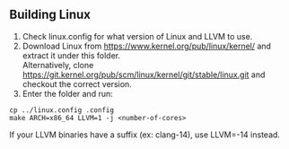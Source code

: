 ## Building Linux
1. Check linux.config for what version of Linux and LLVM to use.
2. Download Linux from https://www.kernel.org/pub/linux/kernel/ and extract it under this folder.  
   Alternatively, clone https://git.kernel.org/pub/scm/linux/kernel/git/stable/linux.git and checkout the correct version.
3. Enter the folder and run:
```
cp ../linux.config .config
make ARCH=x86_64 LLVM=1 -j <number-of-cores>
```
If your LLVM binaries have a suffix (ex: clang-14), use LLVM=-14 instead.
